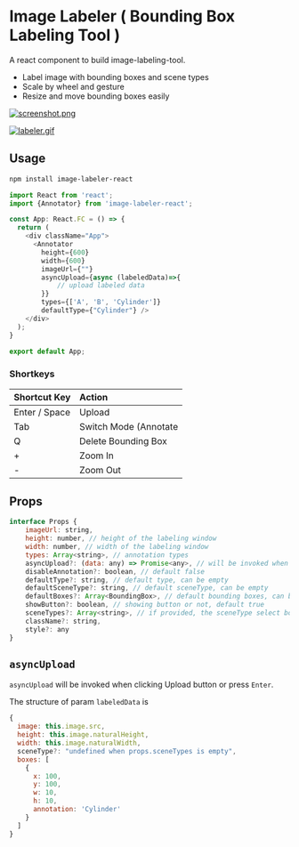# Image Labeler ( Bounding Box Labeling Tool )

A react component to build image-labeling-tool.

- Label image with bounding boxes and scene types
- Scale by wheel and gesture
- Resize and move bounding boxes easily

[![screenshot.png](https://i.postimg.cc/cJrdb8Sx/screenshot.png)](https://postimg.cc/t1G01JJw)

[![labeler.gif](https://i.postimg.cc/L4rMYRxQ/labeler.gif)](https://postimg.cc/F1g6wt50)

## Usage

```bash
npm install image-labeler-react
```

```js
import React from 'react';
import {Annotator} from 'image-labeler-react';

const App: React.FC = () => {
  return (
    <div className="App">
      <Annotator 
        height={600} 
        width={600} 
        imageUrl={""} 
        asyncUpload={async (labeledData)=>{
            // upload labeled data
        }} 
        types={['A', 'B', 'Cylinder']}
        defaultType={"Cylinder"} />
    </div>
  );
}

export default App;
```

### Shortkeys

|Shortcut Key| Action|
|:-----------|:------|
|   Enter / Space    |  Upload  |
|   Tab    |  Switch Mode (Annotate|Move)  |
|   Q    |  Delete Bounding Box  |
|   +    |  Zoom In  |
|   -    |  Zoom Out  |


## Props

```javascript
interface Props {
    imageUrl: string,
    height: number, // height of the labeling window
    width: number, // width of the labeling window
    types: Array<string>, // annotation types
    asyncUpload?: (data: any) => Promise<any>, // will be invoked when uploading. you can switch to next image in this callback
    disableAnnotation?: boolean, // default false
    defaultType?: string, // default type, can be empty
    defaultSceneType?: string, // default sceneType, can be empty
    defaultBoxes?: Array<BoundingBox>, // default bounding boxes, can be empty
    showButton?: boolean, // showing button or not, default true
    sceneTypes?: Array<string>, // if provided, the sceneType select box will show up
    className?: string,
    style?: any
}
```

## `asyncUpload`

`asyncUpload` will be invoked when clicking Upload button or press `Enter`. 

The structure of param `labeledData` is

```js
{
  image: this.image.src,
  height: this.image.naturalHeight,
  width: this.image.naturalWidth,
  sceneType?: "undefined when props.sceneTypes is empty",
  boxes: [
    {
      x: 100,
      y: 100,
      w: 10,
      h: 10,
      annotation: 'Cylinder'
    }
  ]
}
```


